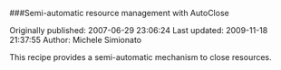 ###Semi-automatic resource management with AutoClose

Originally published: 2007-06-29 23:06:24
Last updated: 2009-11-18 21:37:55
Author: Michele Simionato

This recipe provides a semi-automatic mechanism to close resources.